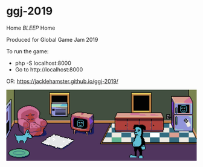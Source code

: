 # ggj-2019
Home *BLEEP* Home

Produced for Global Game Jam 2019

To run the game:
- php -S localhost:8000
- Go to http://localhost:8000

OR: https://jacklehamster.github.io/ggj-2019/

![alt text](https://raw.githubusercontent.com/jacklehamster/ggj-2019/master/Screen%20Shot%202019-01-29%20at%207.38.08%20AM.png)


